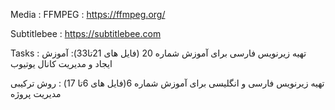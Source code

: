 
Media :
FFMPEG : https://ffmpeg.org/

Subtitlebee : https://subtitlebee.com

Tasks :
تهیه  زیرنویس فارسی برای آموزش شماره 20 (فایل های 21تا33): آموزش ایجاد و مدیریت کانال یوتیوب

 
تهیه زیرنویس فارسی و انگلیسی برای آموزش شماره 6(فایل های 6تا 17) : روش ترکیبی مدیریت پروژه 


